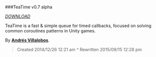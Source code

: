 ###TeaTime v0.7 alpha

_[DOWNLOAD](http://github.com/alvivar/TeaTime/raw/master/TeaTime.zip)_


TeaTime is a fast & simple queue for timed callbacks, focused on solving
common coroutines patterns in Unity games.







By **[Andrés Villalobos](http://twitter.com/matnesis)**.

> Created 2014/12/26 12:21 am ^ Rewritten 2015/09/15 12:28 pm
